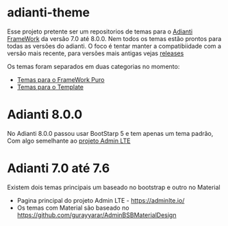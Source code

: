 # adianti-theme
Esse projeto pretente ser um repositorios de temas para o [Adianti FrameWork](https://www.adianti.com.br/) da versão 7.0 até 8.0.0. Nem todos os temas estão prontos para todas as versões do adianti. O foco é tentar manter a compatibiidade com a versão mais recente, para versões mais antigas vejas [releases](https://github.com/bjverde/adianti-theme/releases)


Os temas foram separados em duas categorias no momento:
* [Temas para o FrameWork Puro](documents/framework_puro.md)
* [Temas para o Template](documents/template.md)


# Adianti 8.0.0
No Adianti 8.0.0 passou usar BootStarp 5 e tem apenas um tema padrão, Com algo semelhante ao [projeto Admin LTE](https://adminlte.io/)

# Adianti 7.0 até 7.6 
Existem dois temas principais um baseado no bootstrap e outro no Material

* Pagina principal do projeto Admin LTE - https://adminlte.io/
* Os temas com Material são baseado no https://github.com/gurayyarar/AdminBSBMaterialDesign